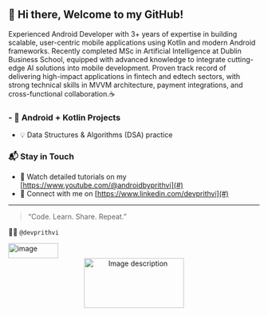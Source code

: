 ## 👋 Hi there, Welcome to my GitHub!

Experienced Android Developer with 3+ years of expertise in building scalable, user-centric mobile
applications using Kotlin and modern Android frameworks. Recently completed MSc in Artificial
Intelligence at Dublin Business School, equipped with advanced knowledge to integrate cutting-edge AI
solutions into mobile development. Proven track record of delivering high-impact applications in fintech
and edtech sectors, with strong technical skills in MVVM architecture, payment integrations, and
cross-functional collaboration.☕️

### - 📱 Android + Kotlin Projects
- 💡 Data Structures & Algorithms (DSA) practice

### 📬 Stay in Touch
- 🎥 Watch detailed tutorials on my [https://www.youtube.com/@androidbyprithvi](#)
- 💼 Connect with me on [https://www.linkedin.com/devprithvi](#)

---

> “Code. Learn. Share. Repeat.”

🧑‍💻 `@devprithvi`


<img width="100" height="30" alt="image" src="https://github.com/user-attachments/assets/b0c4ae39-449d-4b8c-be5a-e19313fe05c2" />

<div align="center">
  <img src="https://lh3.googleusercontent.com/LYUDWiiqyTSiwzbPsJnYhfTzA3kUAoYgRy_1mpKTZOuLtpaMTaNdPKm8Xesm5mxA_zUSIGy6RO4PxhUnIDgTgbmroxgVpudnc0XKWW0cByZXppI2WGo=n-w1440-h810-fcrop64=1" alt="Image description" width="200" height="100">
</div>
